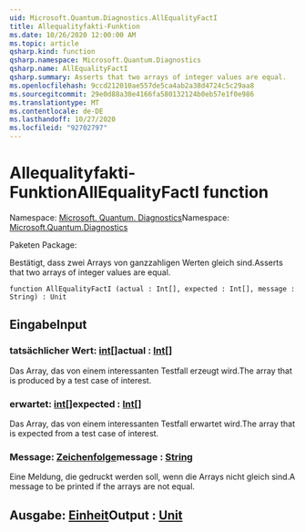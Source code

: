 ```yaml
---
uid: Microsoft.Quantum.Diagnostics.AllEqualityFactI
title: Allequalityfakti-Funktion
ms.date: 10/26/2020 12:00:00 AM
ms.topic: article
qsharp.kind: function
qsharp.namespace: Microsoft.Quantum.Diagnostics
qsharp.name: AllEqualityFactI
qsharp.summary: Asserts that two arrays of integer values are equal.
ms.openlocfilehash: 9ccd212010ae557de5ca4ab2a38d4724c5c29aa8
ms.sourcegitcommit: 29e0d88a30e4166fa580132124b0eb57e1f0e986
ms.translationtype: MT
ms.contentlocale: de-DE
ms.lasthandoff: 10/27/2020
ms.locfileid: "92702797"
---
```

# <a name="allequalityfacti-function"></a><span data-ttu-id="753ec-102">Allequalityfakti-Funktion</span><span class="sxs-lookup"><span data-stu-id="753ec-102">AllEqualityFactI function</span></span>

<span data-ttu-id="753ec-103">Namespace: [Microsoft. Quantum. Diagnostics](xref:Microsoft.Quantum.Diagnostics)</span><span class="sxs-lookup"><span data-stu-id="753ec-103">Namespace: [Microsoft.Quantum.Diagnostics](xref:Microsoft.Quantum.Diagnostics)</span></span>

<span data-ttu-id="753ec-104">Paketen [](https://nuget.org/packages/)</span><span class="sxs-lookup"><span data-stu-id="753ec-104">Package: [](https://nuget.org/packages/)</span></span>


<span data-ttu-id="753ec-105">Bestätigt, dass zwei Arrays von ganzzahligen Werten gleich sind.</span><span class="sxs-lookup"><span data-stu-id="753ec-105">Asserts that two arrays of integer values are equal.</span></span>

```qsharp
function AllEqualityFactI (actual : Int[], expected : Int[], message : String) : Unit
```


## <a name="input"></a><span data-ttu-id="753ec-106">Eingabe</span><span class="sxs-lookup"><span data-stu-id="753ec-106">Input</span></span>

### <a name="actual--int"></a><span data-ttu-id="753ec-107">tatsächlicher Wert: [int](xref:microsoft.quantum.lang-ref.int)[]</span><span class="sxs-lookup"><span data-stu-id="753ec-107">actual : [Int](xref:microsoft.quantum.lang-ref.int)[]</span></span>

<span data-ttu-id="753ec-108">Das Array, das von einem interessanten Testfall erzeugt wird.</span><span class="sxs-lookup"><span data-stu-id="753ec-108">The array that is produced by a test case of interest.</span></span>


### <a name="expected--int"></a><span data-ttu-id="753ec-109">erwartet: [int](xref:microsoft.quantum.lang-ref.int)[]</span><span class="sxs-lookup"><span data-stu-id="753ec-109">expected : [Int](xref:microsoft.quantum.lang-ref.int)[]</span></span>

<span data-ttu-id="753ec-110">Das Array, das von einem interessanten Testfall erwartet wird.</span><span class="sxs-lookup"><span data-stu-id="753ec-110">The array that is expected from a test case of interest.</span></span>


### <a name="message--string"></a><span data-ttu-id="753ec-111">Message: [Zeichenfolge](xref:microsoft.quantum.lang-ref.string)</span><span class="sxs-lookup"><span data-stu-id="753ec-111">message : [String](xref:microsoft.quantum.lang-ref.string)</span></span>

<span data-ttu-id="753ec-112">Eine Meldung, die gedruckt werden soll, wenn die Arrays nicht gleich sind.</span><span class="sxs-lookup"><span data-stu-id="753ec-112">A message to be printed if the arrays are not equal.</span></span>



## <a name="output--unit"></a><span data-ttu-id="753ec-113">Ausgabe: [Einheit](xref:microsoft.quantum.lang-ref.unit)</span><span class="sxs-lookup"><span data-stu-id="753ec-113">Output : [Unit](xref:microsoft.quantum.lang-ref.unit)</span></span>

